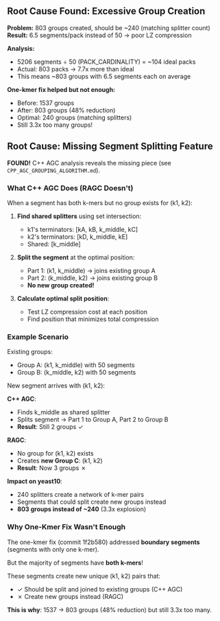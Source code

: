 ## Root Cause Found: Excessive Group Creation

**Problem:** 803 groups created, should be ~240 (matching splitter count)
**Result:** 6.5 segments/pack instead of 50 → poor LZ compression

**Analysis:**
- 5206 segments ÷ 50 (PACK_CARDINALITY) = ~104 ideal packs
- Actual: 803 packs → 7.7x more than ideal
- This means ~803 groups with 6.5 segments each on average

**One-kmer fix helped but not enough:**
- Before: 1537 groups
- After: 803 groups (48% reduction)
- Optimal: 240 groups (matching splitters)
- Still 3.3x too many groups!

## Root Cause: Missing Segment Splitting Feature

**FOUND!** C++ AGC analysis reveals the missing piece (see `CPP_AGC_GROUPING_ALGORITHM.md`).

### What C++ AGC Does (RAGC Doesn't)

When a segment has both k-mers but no group exists for (k1, k2):

1. **Find shared splitters** using set intersection:
   - k1's terminators: [kA, kB, k_middle, kC]
   - k2's terminators: [kD, k_middle, kE]
   - Shared: [k_middle]

2. **Split the segment** at the optimal position:
   - Part 1: (k1, k_middle) → joins existing group A
   - Part 2: (k_middle, k2) → joins existing group B
   - **No new group created!**

3. **Calculate optimal split position**:
   - Test LZ compression cost at each position
   - Find position that minimizes total compression

### Example Scenario

Existing groups:
- Group A: (k1, k_middle) with 50 segments
- Group B: (k_middle, k2) with 50 segments

New segment arrives with (k1, k2):

**C++ AGC**:
- Finds k_middle as shared splitter
- Splits segment → Part 1 to Group A, Part 2 to Group B
- **Result**: Still 2 groups ✓

**RAGC**:
- No group for (k1, k2) exists
- Creates **new Group C**: (k1, k2)
- **Result**: Now 3 groups ✗

**Impact on yeast10**:
- 240 splitters create a network of k-mer pairs
- Segments that could split create new groups instead
- **803 groups instead of ~240** (3.3x explosion)

### Why One-Kmer Fix Wasn't Enough

The one-kmer fix (commit 1f2b580) addressed **boundary segments** (segments with only one k-mer).

But the majority of segments have **both k-mers**!

These segments create new unique (k1, k2) pairs that:
- ✓ Should be split and joined to existing groups (C++ AGC)
- ✗ Create new groups instead (RAGC)

**This is why**: 1537 → 803 groups (48% reduction) but still 3.3x too many.

